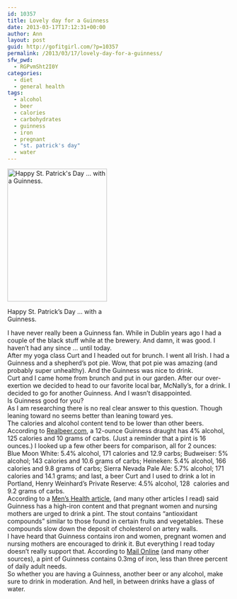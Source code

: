```yaml
---
id: 10357
title: Lovely day for a Guinness
date: 2013-03-17T17:12:31+00:00
author: Ann
layout: post
guid: http://gofitgirl.com/?p=10357
permalink: /2013/03/17/lovely-day-for-a-guinness/
sfw_pwd:
  - RGPvmSht2I0Y
categories:
  - diet
  - general health
tags:
  - alcohol
  - beer
  - calories
  - carbohydrates
  - guinness
  - iron
  - pregnant
  - "st. patrick's day"
  - water
---
```

<div id="attachment_10358" style="width: 235px" class="wp-caption alignleft">
  <a href="http://gofitgirl.com/2013/03/lovely-day-for-a-guinness/guinness/" rel="attachment wp-att-10358"><img class="size-medium wp-image-10358" src="http://gofitgirl.com/wp-content/uploads/2013/03/guinness-e1363561667346-225x300.jpg" alt="Happy St. Patrick's Day ... with a Guinness. " width="225" height="300" /></a>
  
  <p class="wp-caption-text">
    Happy St. Patrick&#8217;s Day &#8230; with a Guinness.
  </p>
</div>

  
I have never really been a Guinness fan. While in Dublin years ago I had a couple of the black stuff while at the brewery. And damn, it was good. I haven&#8217;t had any since &#8230; until today.  
After my yoga class Curt and I headed out for brunch. I went all Irish. I had a Guinness and a shepherd&#8217;s pot pie. Wow, that pot pie was amazing (and probably super unhealthy). And the Guinness was nice to drink.  
Curt and I came home from brunch and put in our garden. After our over-exertion we decided to head to our favorite local bar, McNally&#8217;s, for a drink. I decided to go for another Guinness. And I wasn&#8217;t disappointed.  
Is Guinness good for you?  
As I am researching there is no real clear answer to this question. Though leaning toward no seems better than leaning toward yes.  
The calories and alcohol content tend to be lower than other beers.  
According to [Realbeer.com](http://www.realbeer.com/edu/health/calories.php), a 12-ounce Guinness draught has 4% alcohol, 125 calories and 10 grams of carbs. (Just a reminder that a pint is 16 ounces.) I looked up a few other beers for comparison, all for 2 ounces: Blue Moon White: 5.4% alcohol, 171 calories and 12.9 carbs; Budweiser: 5% alcohol; 143 calories and 10.6 grams of carbs; Heineken: 5.4% alcohol, 166 calories and 9.8 grams of carbs; Sierra Nevada Pale Ale: 5.7% alcohol; 171 calories and 14.1 grams; and last, a beer Curt and I used to drink a lot in Portland, Henry Weinhard&#8217;s Private Reserve: 4.5% alcohol, 128  calories and 9.2 grams of carbs.  
According to a [Men&#8217;s Health article](http://www.menshealth.com/jimmy-bartender/guinness-facts), (and many other articles I read) said Guinness has a high-iron content and that pregnant women and nursing mothers are urged to drink a pint. The stout contains “antioxidant compounds” similar to those found in certain fruits and vegetables. These compounds slow down the deposit of cholesterol on artery walls.  
I have heard that Guinness contains iron and women, pregnant women and nursing mothers are encouraged to drink it. But everything I read today doesn&#8217;t really support that. According to [Mail Online](http://www.dailymail.co.uk/health/article-1222684/Dont-believe-say--Guinness-isnt-good-you.html) (and many other sources), a pint of Guinness contains 0.3mg of iron, less than three percent of daily adult needs.  
So whether you are having a Guinness, another beer or any alcohol, make sure to drink in moderation. And hell, in between drinks have a glass of water.